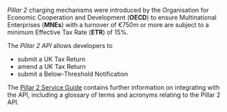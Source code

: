 *Pillar 2* charging mechanisms were introduced by the Organisation for Economic Cooperation and Development (**OECD**) to ensure Multinational Enterprises (**MNEs**) with a turnover of €750m or more are subject to a minimum Effective Tax Rate (**ETR**) of 15%.

The *Pillar 2 API* allows developers to 
 - submit a UK Tax Return
 - amend a UK Tax Return
 - submit a Below-Threshold Notification

The [Pillar 2 Service Guide](https://developer.service.hmrc.gov.uk/guides/pillar2-service-guide) contains further information on integrating with the API, including a glossary of terms and acronyms relating to the Pillar 2 API.

